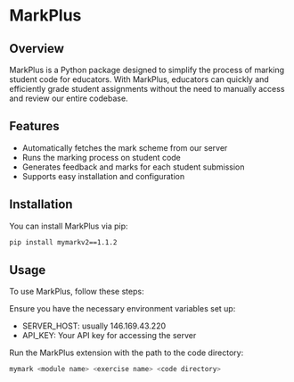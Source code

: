 # MarkPlus

## Overview

MarkPlus is a Python package designed to simplify the process of marking 
student code for educators. With MarkPlus, educators can quickly and 
efficiently grade student assignments without the need to manually access 
and review our entire codebase.

## Features

- Automatically fetches the mark scheme from our server
- Runs the marking process on student code
- Generates feedback and marks for each student submission
- Supports easy installation and configuration

## Installation

You can install MarkPlus via pip:

```bash
pip install mymarkv2==1.1.2
```

## Usage
To use MarkPlus, follow these steps:

Ensure you have the necessary environment variables set up:

- SERVER_HOST: usually 146.169.43.220
- API_KEY: Your API key for accessing the server

Run the MarkPlus extension with the path to the code directory:

```bash
mymark <module name> <exercise name> <code directory>
```
